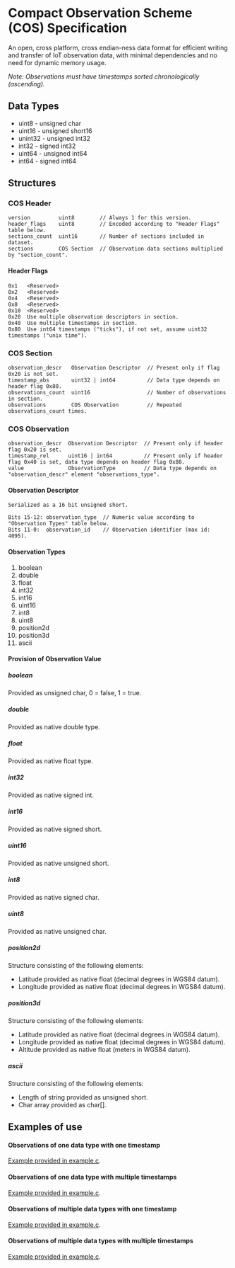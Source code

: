 # Compact Observation Scheme (COS) Specification

An open, cross platform, cross endian-ness data format for efficient writing and transfer of IoT observation data, with minimal dependencies and no need for dynamic memory usage.

_Note: Observations must have timestamps sorted chronologically (ascending)._

## Data Types
- uint8   - unsigned char
- uint16  - unsigned short16
- unint32 - unsigned int32
- int32   - signed int32
- uint64  - unsigned int64
- int64   - signed int64


## Structures

### COS Header
```
version         uint8        // Always 1 for this version.
header_flags    uint8        // Encoded according to "Header Flags" table below.
sections_count  uint16       // Number of sections included in dataset.
sections        COS Section  // Observation data sections multiplied by "section_count".
```

#### Header Flags
```
0x1   <Reserved>
0x2   <Reserved>
0x4   <Reserved>
0x8   <Reserved>
0x10  <Reserved>
0x20  Use multiple observation descriptors in section.
0x40  Use multiple timestamps in section.
0x80  Use int64 timestamps ("ticks"), if not set, assume uint32 timestamps ("unix time").
```

### COS Section
```
observation_descr   Observation Descriptor  // Present only if flag 0x20 is not set.
timestamp_abs       uint32 | int64          // Data type depends on header flag 0x80.
observations_count  uint16                  // Number of observations in section.
observations        COS Observation         // Repeated observations_count times.
```
### COS Observation
```
observation_descr  Observation Descriptor  // Present only if header flag 0x20 is set.
timestamp_rel      uint16 | int64          // Present only if header flag 0x40 is set, data type depends on header flag 0x80.
value              ObservationType         // Data type depends on "observation_descr" element "observations_type".
```

#### Observation Descriptor
```
Serialized as a 16 bit unsigned short.

Bits 15-12: observation_type  // Numeric value according to "Observation Types" table below.
Bits 11-0:  observation_id    // Observation identifier (max id: 4095).
```

#### Observation Types
1.  boolean
2.  double
3.  float
4.  int32
5.  int16
6.  uint16
7.  int8
8.  uint8
9.  position2d
10. position3d
11. ascii

#### Provision of Observation Value

##### boolean
Provided as unsigned char, 0 = false, 1 = true.

##### double
Provided as native double type.

##### float
Provided as native float type.

##### int32
Provided as native signed int.

##### int16
Provided as native signed short.

##### uint16
Provided as native unsigned short.

##### int8
Provided as native signed char.

##### uint8
Provided as native unsigned char.

##### position2d
Structure consisting of the following elements:
- Latitude provided as native float (decimal degrees in WGS84 datum).
- Longitude provided as native float (decimal degrees in WGS84 datum).

##### position3d
Structure consisting of the following elements:
- Latitude provided as native float (decimal degrees in WGS84 datum).
- Longitude provided as native float (decimal degrees in WGS84 datum).
- Altitude provided as native float (meters in WGS84 datum).

##### ascii
Structure consisting of the following elements:
- Length of string provided as unsigned short.
- Char array provided as char[].

## Examples of use

#### Observations of one data type with one timestamp
[Example provided in example.c](examples/examples.c).

#### Observations of one data type with multiple timestamps
[Example provided in example.c](examples/examples.c).

#### Observations of multiple data types with one timestamp
[Example provided in example.c](examples/examples.c).

#### Observations of multiple data types with multiple timestamps
[Example provided in example.c](examples/examples.c).
